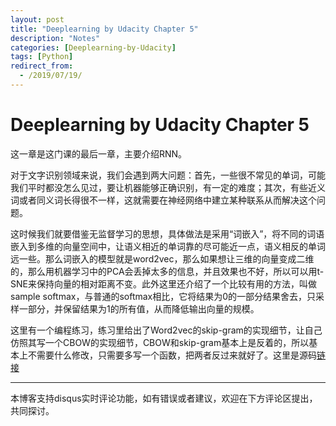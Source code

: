```yaml
---
layout: post
title: "Deeplearning by Udacity Chapter 5"
description: "Notes"
categories: [Deeplearning-by-Udacity]
tags: [Python]
redirect_from:
  - /2019/07/19/
---
```


# Deeplearning by Udacity Chapter 5  

这一章是这门课的最后一章，主要介绍RNN。  

对于文字识别领域来说，我们会遇到两大问题：首先，一些很不常见的单词，可能我们平时都没怎么见过，要让机器能够正确识别，有一定的难度；其次，有些近义词或者同义词长得很不一样，这就需要在神经网络中建立某种联系从而解决这个问题。  

这时候我们就要借鉴无监督学习的思想，具体做法是采用“词嵌入”，将不同的词语嵌入到多维的向量空间中，让语义相近的单词靠的尽可能近一点，语义相反的单词远一些。那么词嵌入的模型就是word2vec，那么如果想让三维的向量变成二维的，那么用机器学习中的PCA会丢掉太多的信息，并且效果也不好，所以可以用t-SNE来保持向量的相对距离不变。此外这里还介绍了一个比较有用的方法，叫做sample softmax，与普通的softmax相比，它将结果为0的一部分结果舍去，只采样一部分，并保留结果为1的所有值，从而降低输出向量的规模。  

这里有一个编程练习，练习里给出了Word2vec的skip-gram的实现细节，让自己仿照其写一个CBOW的实现细节，CBOW和skip-gram基本上是反着的，所以基本上不需要什么修改，只需要多写一个函数，把两者反过来就好了。这里是源码[链接](https://github.com/JustinYuu/Deeplearning-study/blob/master/Deeplearning-Udacity/5_word2vec.ipynb)  




---
本博客支持disqus实时评论功能，如有错误或者建议，欢迎在下方评论区提出，共同探讨。  
